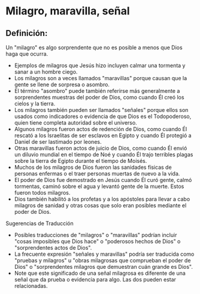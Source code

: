 # Milagro, maravilla, señal

## Definición: 

Un "milagro" es algo sorprendente que no es posible a menos que Dios haga que ocurra.

* Ejemplos de milagros que Jesús hizo incluyen calmar una tormenta y sanar a un hombre ciego.
* Los milagros son a veces llamados "maravillas" porque causan que la gente se llene de sorpresa o asombro.
* El término "asombro" puede también referirse más generalmente a sorprendentes muestras del poder de Dios, como cuando Él creó los cielos y la tierra.
* Los milagros también pueden ser llamados "señales" porque ellos son usados como indicadores o evidencia de que Dios es el Todopoderoso, quien tiene completa autoridad sobre el universo.
* Algunos milagros fueron actos de redención de Dios, como cuando Él rescató a los Israelitas de ser esclavos en Egipto y cuando Él protegió a Daniel de ser lastimado por leones.
* Otras maravillas fueron actos de juicio de Dios, como cuando Él envió un diluvio mundial en el tiempo de Noé y cuando Él trajo terribles plagas sobre la tierra de Egipto durante el tiempo de Moisés.
* Muchos de los milagros de Dios fueron las sanidades físicas de personas enfermas o el traer personas muertas de nuevo a la vida.
* El poder de Dios fue demostrado en Jesús cuando Él curó gente, calmó tormentas, caminó sobre el agua y levantó gente de la muerte. Estos fueron todos milagros.
* Dios también habilitó a los profetas y a los apóstoles para llevar a cabo milagros de sanidad y otras cosas que solo eran posibles mediante el poder de Dios.

Sugerencias de Traducción

* Posibles traducciones de "milagros" o "maravillas" podrían incluir "cosas imposibles que Dios hace" o "poderosos hechos de Dios" o "sorprendentes actos de Dios".
* La frecuente expresión "señales y maravillas" podría ser traducida como "pruebas y milagros" u "obras milagrosas que comprueban el poder de Dios" o "sorprendentes milagros que demuestran cuán grande es Dios".
* Note que este significado de una señal milagrosa es diferente de una señal que da prueba o evidencia para algo. Las dos pueden estar relacionadas.

